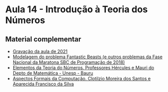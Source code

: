 # Aula 14 - Introdução à Teoria dos Números


<h2>Material complementar</h2>

- [Gravação da aula de 2021](https://youtu.be/wzXE8wB5pXY)
- [Modelagem do problema Fantastic Beasts (e outros problemas da Fase Nacional da Maratona SBC de Programação de 2018)](https://youtu.be/bvUYEJoTEzs?t=982)
- [Elementos da Teoria do Números. Professores Hércules e Mauri do Depto de Matemática - Unesp - Bauru](http://wwwp.fc.unesp.br/~mauri/TN/TN.pdf)
- [Aspectos Formais da Computação. Clotilzio Moreira dos Santos e Aparecida Francisco da Silva](http://www.editoraunesp.institucional.ws/catalogo-detalhe.asp?ctl_id=92)